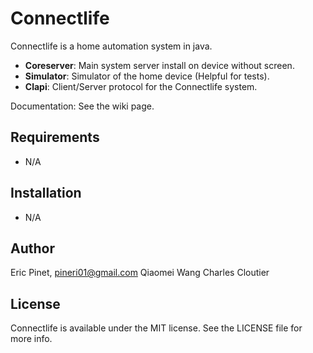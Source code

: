 Connectlife
============

Connectlife is a home automation system in java. 

- **Coreserver**: Main system server install on device without screen.
- **Simulator**: Simulator of the home device (Helpful for tests).
- **Clapi**: Client/Server protocol for the Connectlife system.

Documentation: See the wiki page.

## Requirements

- N/A

## Installation

- N/A

## Author

Eric Pinet, pineri01@gmail.com
Qiaomei Wang
Charles Cloutier

## License

Connectlife is available under the MIT license. See the LICENSE file for more info.
